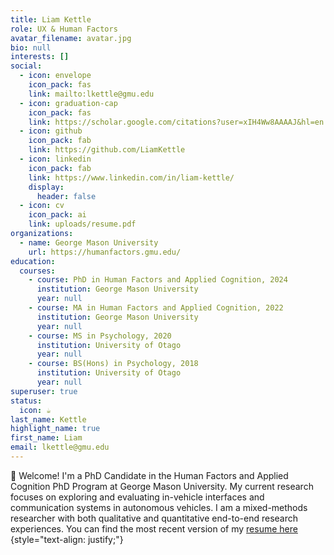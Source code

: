 ```yaml
---
title: Liam Kettle
role: UX & Human Factors
avatar_filename: avatar.jpg
bio: null
interests: []
social:
  - icon: envelope
    icon_pack: fas
    link: mailto:lkettle@gmu.edu
  - icon: graduation-cap
    icon_pack: fas
    link: https://scholar.google.com/citations?user=xIH4Ww8AAAAJ&hl=en
  - icon: github
    icon_pack: fab
    link: https://github.com/LiamKettle
  - icon: linkedin
    icon_pack: fab
    link: https://www.linkedin.com/in/liam-kettle/
    display:
      header: false
  - icon: cv
    icon_pack: ai
    link: uploads/resume.pdf
organizations:
  - name: George Mason University
    url: https://humanfactors.gmu.edu/
education:
  courses:
    - course: PhD in Human Factors and Applied Cognition, 2024
      institution: George Mason University
      year: null
    - course: MA in Human Factors and Applied Cognition, 2022
      institution: George Mason University
      year: null
    - course: MS in Psychology, 2020
      institution: University of Otago
      year: null
    - course: BS(Hons) in Psychology, 2018
      institution: University of Otago
      year: null
superuser: true
status:
  icon: ☕️
last_name: Kettle
highlight_name: true
first_name: Liam
email: lkettle@gmu.edu
---
```

:wave: Welcome! I'm a PhD Candidate in the Human Factors and Applied Cognition PhD Program at George Mason University. My current research focuses on exploring and evaluating in-vehicle interfaces and  communication systems in autonomous vehicles. I am a mixed-methods researcher with both qualitative and quantitative end-to-end research experiences. You can find the most recent version of my [resume here](https://drive.google.com/file/d/1e_vVBsVcoqwJyHVlaq0QHp6yDryrn72l/view?usp=sharing)
{style="text-align: justify;"}
